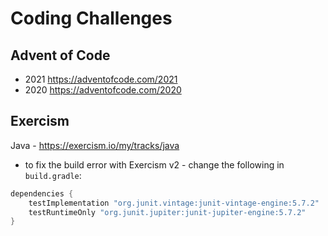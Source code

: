 # Coding Challenges

## Advent of Code

- 2021 https://adventofcode.com/2021
- 2020 https://adventofcode.com/2020

## Exercism

Java - https://exercism.io/my/tracks/java

- to fix the build error with Exercism v2 - change the following in `build.gradle`:

```java
dependencies {
	testImplementation "org.junit.vintage:junit-vintage-engine:5.7.2"
	testRuntimeOnly "org.junit.jupiter:junit-jupiter-engine:5.7.2"
}
```
